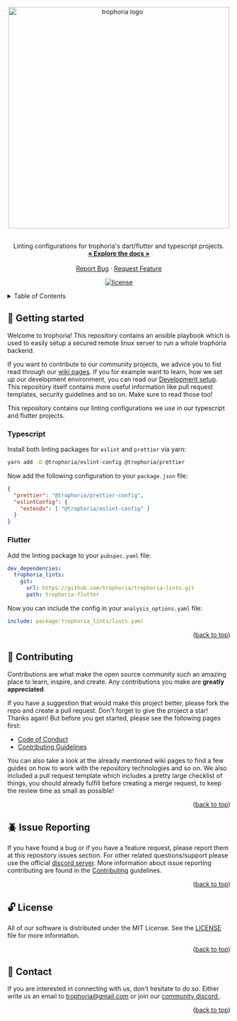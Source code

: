 <div id="top" />

<br />
<div align="center">
  <a href="https://github.com/trophoria">
    <img src="https://github.com/trophoria/.github/blob/main/brand/brand.png" width="500" alt="trophoria logo" />
  </a>

  <br />
  <br />

  <p align="center">
    Linting configurations for trophoria's dart/flutter and typescript projects.
    <br />
    <a href="https://github.com/trophoria/trophoria-lints/"><strong>« Explore the docs »</strong></a>
    <br />
    <br />
    <a href="https://github.com/trophoria/trophoria-lints/issues/new?template=bug_report.md">Report Bug</a>
    ·
    <a href="https://github.com/trophoria/trophoria-lints/issues/new?template=feature_request.md">Request Feature</a>
  </p>

  <p align="center">
  	<a href="https://github.com/trophoria/trophoria-lints/blob/main/LICENSE" title="license">
        <img src="https://img.shields.io/github/license/trophoria/trophoria-lints?style=for-the-badge" alt="license" />
    </a>
  </p>
</div>

<details>
  <summary>Table of Contents</summary>
  <ol>
    <li><a href="#👋-getting-started">👋 Getting Started</a></li>
    <li><a href="#👥-contributing">👥 Contributing</a></li>
    <li><a href="#🪲-issue-reporting">🪲 Issue Reporting</a></li>
    <li><a href="#🔓-license">🔓 License</a></li>
    <li><a href="#💌-contact">💌 Contact</a></li>
  </ol>
</details>


## 👋 Getting started

Welcome to trophoria! This repository contains an ansible playbook which is used to easily setup a secured remote linux server to run a whole trophoria backend.

If you want to contribute to our community projects, we advice you to fist read through our [wiki pages](https://github.com/trophoria/.github/wiki). If you for example want to learn, how we set up our development environment, you can read our [Development setup](https://github.com/trophoria/.github/wiki/2-Development-setup). This repository itself contains more useful information like pull request templates, security guidelines and so on. Make sure to read those too!

This repository contains our linting configurations we use in our typescript and flutter projects. 

### Typescript

Install both linting packages for `eslint` and `prettier` via yarn:

```bash
yarn add -D @trophoria/eslint-config @trophoria/prettier
```

Now add the following configuration to your `package.json` file:

```json
{
  "prettier": "@trophoria/prettier-config",
  "eslintConfig": {
    "extends": [ "@trophoria/eslint-config" ]
  }
}

```

### Flutter

Add the linting package to your `pubspec.yaml` file:

```yaml
dev_dependencies:
  trophoria_lints:
    git: 
      url: https://github.com/trophoria/trophoria-lints.git
      path: trophoria-flutter
```

Now you can include the config in your `analysis_options.yaml` file:

```yaml
include: package:trophoria_lints/lints.yaml
```

<p align="right">(<a href="#top">back to top</a>)</p>

## 👥 Contributing

Contributions are what make the open source community such an amazing place to learn, inspire, and create. Any contributions you make are **greatly appreciated**.

If you have a suggestion that would make this project better, please fork the repo and create a pull request. Don't forget to give the project a star! Thanks again! But before you get started, please see the following pages first:

- [Code of Conduct](.github/CODE_OF_CONDUCT.md)
- [Contributing Guidelines](.github/CONTRIBUTING.md)

You can also take a look at the already mentioned wiki pages to find a few guides on how to work with the repository technologies and so on. We also included a pull request template which includes a pretty large checklist of things, you should already fulfill before creating a merge request, to keep the review time as small as possible! 

<p align="right">(<a href="#top">back to top</a>)</p>

## 🪲 Issue Reporting

If you have found a bug or if you have a feature request, please report them at this repository issues section. For other related questions/support please use the official [discord server](https://discord.gg/qWPyFWkff6). More information about issue reporting contributing are found in the [Contributing](./.github/CONTRIBUTING.md) guidelines.

<p align="right">(<a href="#top">back to top</a>)</p>

## 🔓 License

All of our software is distributed under the MIT License. See the [LICENSE](./LICENSE) file for more information.

<p align="right">(<a href="#top">back to top</a>)</p>

## 💌 Contact

If you are interested in connecting with us, don't hesitate to do so. Either write us an email to [trophoria@gmail.com](mailto:trophoria@gmail.com) or join our [community discord ](https://discord.gg/qWPyFWkff6).

<p align="right">(<a href="#top">back to top</a>)</p>
